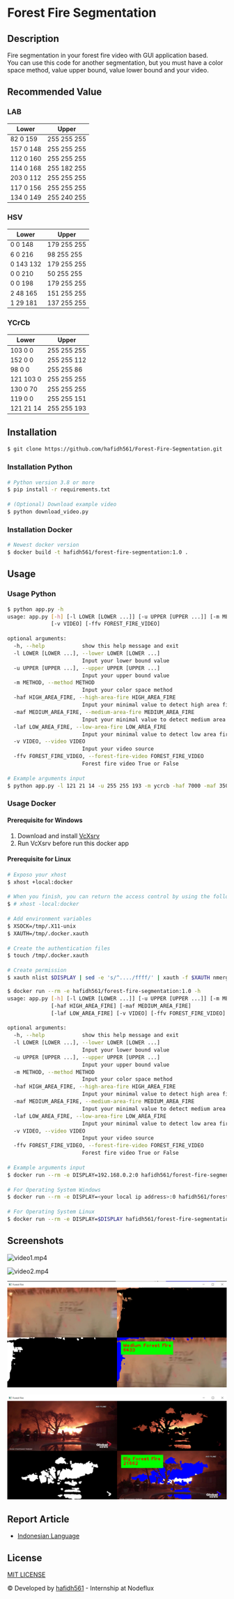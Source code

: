 # Forest Fire Segmentation

## Description

Fire segmentation in your forest fire video with GUI application based. \
You can use this code for another segmentation, but you must have a color space method, value upper bound, value lower bound and your video.

## Recommended Value

### LAB

| Lower     | Upper       |
| --------- | ----------- |
| 82 0 159  | 255 255 255 |
| 157 0 148 | 255 255 255 |
| 112 0 160 | 255 255 255 |
| 114 0 168 | 255 182 255 |
| 203 0 112 | 255 255 255 |
| 117 0 156 | 255 255 255 |
| 134 0 149 | 255 240 255 |

### HSV

| Lower     | Upper       |
| --------- | ----------- |
| 0 0 148   | 179 255 255 |
| 6 0 216   | 98 255 255  |
| 0 143 132 | 179 255 255 |
| 0 0 210   | 50 255 255  |
| 0 0 198   | 179 255 255 |
| 2 48 165  | 151 255 255 |
| 1 29 181  | 137 255 255 |

### YCrCb

| Lower     | Upper       |
| --------- | ----------- |
| 103 0 0   | 255 255 255 |
| 152 0 0   | 255 255 112 |
| 98 0 0    | 255 255 86  |
| 121 103 0 | 255 255 255 |
| 130 0 70  | 255 255 255 |
| 119 0 0   | 255 255 151 |
| 121 21 14 | 255 255 193 |

## Installation

```bash
$ git clone https://github.com/hafidh561/Forest-Fire-Segmentation.git
```

### Installation Python

```bash
# Python version 3.8 or more
$ pip install -r requirements.txt

# (Optional) Download example video
$ python download_video.py
```

### Installation Docker

```bash
# Newest docker version
$ docker build -t hafidh561/forest-fire-segmentation:1.0 .
```

## Usage

### Usage Python

```bash
$ python app.py -h
usage: app.py [-h] [-l LOWER [LOWER ...]] [-u UPPER [UPPER ...]] [-m METHOD] [-haf HIGH_AREA_FIRE] [-maf MEDIUM_AREA_FIRE] [-laf LOW_AREA_FIRE]
              [-v VIDEO] [-ffv FOREST_FIRE_VIDEO]

optional arguments:
  -h, --help            show this help message and exit
  -l LOWER [LOWER ...], --lower LOWER [LOWER ...]
                        Input your lower bound value
  -u UPPER [UPPER ...], --upper UPPER [UPPER ...]
                        Input your upper bound value
  -m METHOD, --method METHOD
                        Input your color space method
  -haf HIGH_AREA_FIRE, --high-area-fire HIGH_AREA_FIRE
                        Input your minimal value to detect high area fire
  -maf MEDIUM_AREA_FIRE, --medium-area-fire MEDIUM_AREA_FIRE
                        Input your minimal value to detect medium area fire
  -laf LOW_AREA_FIRE, --low-area-fire LOW_AREA_FIRE
                        Input your minimal value to detect low area fire
  -v VIDEO, --video VIDEO
                        Input your video source
  -ffv FOREST_FIRE_VIDEO, --forest-fire-video FOREST_FIRE_VIDEO
                        Forest fire video True or False

# Example arguments input
$ python app.py -l 121 21 14 -u 255 255 193 -m ycrcb -haf 7000 -maf 3500 -laf 100 -v ./src/video2.mp4 -ffv true
```

### Usage Docker

#### Prerequisite for Windows

1. Download and install [VcXsrv](https://sourceforge.net/projects/vcxsrv/)
2. Run VcXsrv before run this docker app

#### Prerequisite for Linux

```bash
# Exposo your xhost
$ xhost +local:docker

# When you finish, you can return the access control by using the following
$ # xhost -local:docker

# Add environment variables
$ XSOCK=/tmp/.X11-unix
$ XAUTH=/tmp/.docker.xauth

# Create the authentication files
$ touch /tmp/.docker.xauth

# Create permission
$ xauth nlist $DISPLAY | sed -e 's/^..../ffff/' | xauth -f $XAUTH nmerge -
```

```bash
$ docker run --rm -e hafidh561/forest-fire-segmentation:1.0 -h
usage: app.py [-h] [-l LOWER [LOWER ...]] [-u UPPER [UPPER ...]] [-m METHOD]
              [-haf HIGH_AREA_FIRE] [-maf MEDIUM_AREA_FIRE]
              [-laf LOW_AREA_FIRE] [-v VIDEO] [-ffv FOREST_FIRE_VIDEO]

optional arguments:
  -h, --help            show this help message and exit
  -l LOWER [LOWER ...], --lower LOWER [LOWER ...]
                        Input your lower bound value
  -u UPPER [UPPER ...], --upper UPPER [UPPER ...]
                        Input your upper bound value
  -m METHOD, --method METHOD
                        Input your color space method
  -haf HIGH_AREA_FIRE, --high-area-fire HIGH_AREA_FIRE
                        Input your minimal value to detect high area fire
  -maf MEDIUM_AREA_FIRE, --medium-area-fire MEDIUM_AREA_FIRE
                        Input your minimal value to detect medium area fire
  -laf LOW_AREA_FIRE, --low-area-fire LOW_AREA_FIRE
                        Input your minimal value to detect low area fire
  -v VIDEO, --video VIDEO
                        Input your video source
  -ffv FOREST_FIRE_VIDEO, --forest-fire-video FOREST_FIRE_VIDEO
                        Forest fire video True or False

# Example arguments input
$ docker run --rm -e DISPLAY=192.168.0.2:0 hafidh561/forest-fire-segmentation:1.0 -l 121 21 14 -u 255 255 193 -m hsv -haf 7000 -maf 3500 -laf 100 -v ./src/video2.mp4 -ffv true

# For Operating System Windows
$ docker run --rm -e DISPLAY=<your local ip address>:0 hafidh561/forest-fire-segmentation:1.0

# For Operating System Linux
$ docker run --rm -e DISPLAY=$DISPLAY hafidh561/forest-fire-segmentation:1.0
```

## Screenshots

![video1.mp4](./screenshots/ss1.gif "video1.mp4")

![video2.mp4](./screenshots/ss2.gif "video2.mp4")

![video3.mp4](./screenshots/ss3.png "video3.mp4")

![video4.mp4](./screenshots/ss4.png "video4.mp4")

## Report Article

-   [Indonesian Language](https://docs.google.com/document/d/1jCI-Ev_9UF6dTyDjWhQDyNux5kJUfovuri5XxY9DmWY/edit?usp=sharing)

## License

[MIT LICENSE](./LICENSE)

© Developed by [hafidh561](https://github.com/hafidh561) - Internship at Nodeflux
